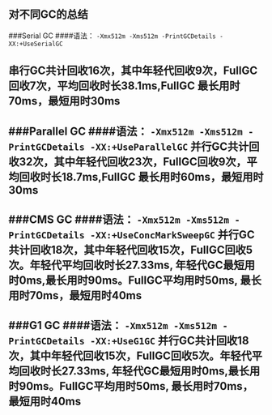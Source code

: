 ## 对不同GC的总结


###Serial GC
####语法：
`
-Xmx512m -Xms512m -PrintGCDetails -XX:+UseSerialGC
`

串行GC共计回收16次，其中年轻代回收9次，FullGC回收7次，平均回收时长38.1ms,FullGC
最长用时70ms，最短用时30ms
----

###Parallel GC
####语法：
`
-Xmx512m -Xms512m -PrintGCDetails -XX:+UseParallelGC
`
并行GC共计回收32次，其中年轻代回收23次，FullGC回收9次，平均回收时长18.7ms,FullGC
最长用时60ms，最短用时30ms
----
###CMS GC
####语法：
`
-Xmx512m -Xms512m -PrintGCDetails -XX:+UseConcMarkSweepGC
`
并行GC共计回收18次，其中年轻代回收15次，FullGC回收5次。年轻代平均回收时长27.33ms,
年轻代GC最短用时0ms,最长用时90ms。FullGC平均用时50ms, 最长用时70ms，最短用时40ms
----
###G1 GC
####语法：
`
-Xmx512m -Xms512m -PrintGCDetails -XX:+UseG1GC
`
并行GC共计回收18次，其中年轻代回收15次，FullGC回收5次。年轻代平均回收时长27.33ms,
年轻代GC最短用时0ms,最长用时90ms。FullGC平均用时50ms, 最长用时70ms，最短用时40ms
----




